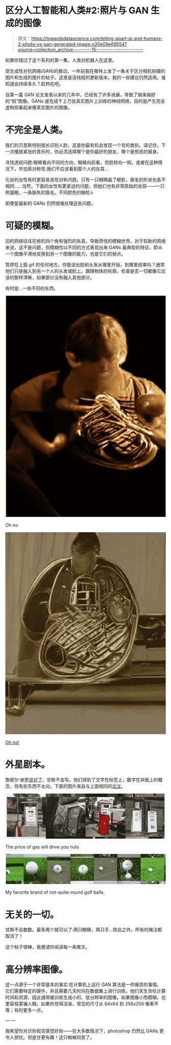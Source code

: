 # 区分人工智能和人类#2:照片与 GAN 生成的图像

> 原文：<https://towardsdatascience.com/telling-apart-ai-and-humans-2-photo-vs-gan-generated-image-c20e09e69554?source=collection_archive---------15----------------------->

如果你错过了这个系列的第一集，人类对机器人在这里。

受生成性对抗网络(GAN)的推动，一年前我在推特上发了一条关于区分相机拍摄的图片和生成的图片的帖子。这里是该线程的更新版本。我的一些建议仍然适用。谁知道会持续多久？趁热吃吧。

自第一篇 GAN 论文发表以来的几年中，已经有了许多进展，导致了越来越好的“假”图像。GANs 是在成千上万张真实图片上训练的神经网络，目的是产生完全虚构但看起来像真实图片的图像。

# 不完全是人类。

我们的贝恩斯特别擅长识别人脸，这是你最有机会发现一个甘的类别。请记住，下一次播放紧张的音乐时，你必须选择哪个是你最好的朋友，哪个是邪恶的替身。

寻找透视问题:眼睛看向不同的方向，眼睛向前看，但脸转向一侧，或者在这种情况下，毕加索对称性:我们不应该看到那个人的左耳…

化妆的女性有时更容易发现对称问题。只有一只眼睛画了眼影，眉毛的形状也各不相同……当然，下面的女性有更紧迫的问题，但她们也有非常原始的妆容——一只熊猫眼，一条缺失的眉毛，不同颜色的眼睑↓

即使是最新的 GANs 仍然很难处理这些问题。

# 可疑的模糊。

旧的网络往往在帧的四个角有强烈的失真，导致奇怪的模糊世界。对于较新的网络来说，这不是问题，但模糊性以不同的方式表现出来:GANs 最典型的特征，即从一个图像平滑地变换到另一个图像的能力，也是它们的弱点。

暂停在上面 gif 的任何地方。你能说出脸和头发从哪里开始，到哪里结束吗？通常他们只是融入到另一个人的头发或脸上。跟随物体的轮廓，检查是否一切都像它应该的那样清晰，如果部分没有融入其他部分。

有时是…一些不同的东西。

![](img/2aeff41e3fedc2de8f155c14703f41f5.png)

Oh no

![](img/9cd826a1c74b7b76873c1c07a7a5e826.png)

[Oh no!](https://arxiv.org/abs/1809.11096)

# 外星剧本。

詹妮尔·谢恩[说对了](https://tmblr.co/ZP7VLs2cMaGfq)，甘斯不会写。他们得到了文字在标签上，数字在钟面上的概念，但有些东西不太对。下面的图片来自与上面相同的[论文](https://arxiv.org/abs/1809.11096)。

![](img/4fd99694b8535e8aa03163f861273ffc.png)

The price of gas will drive you nuts

![](img/a6b91e3e62f74f8b5af4431b68cd7b18.png)

My favorite brand of not-quite-round golf balls.

# 无关的一切。

甘斯不会数数。最多两个就可以了:两只眼睛，两只手…除此之外，所有的赌注都取消了！

这个帖子很棒，我邀请你阅读每一条推文。

# 高分辨率图像。

这一点源于一个非常基本的事实:在计算机上运行 GAN 算法是一件痛苦的事情。它们需要特定的硬件，并且需要几天时间在数据集上进行训练。他们天生贪吃计算时间和资源，因此通常被训练生成小的、低分辨率的图像。如果图像小而模糊，也更容易蒙骗人眼。如果你觉得活泼，常见的尺寸从 64x64 到 256x256 像素不等；有时更多一点。

— —

我希望你对识别假货感觉好些——在大多数情况下，photoshop 仍然比 GANs 更令人担忧。但是甘更有趣！这只蜘蛛同意了。